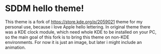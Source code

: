 # SDDM hello theme!

This theme is a fork of https://store.kde.org/p/2059021 theme for my personal use, because i love Apple hello lettering. In original theme there was a KDE clock module, which need whole KDE to be installed on your PC, so the main goal of this fork is to bring this theme on non-KDE environments.
For now it is just an image, but later i might include an animation.
